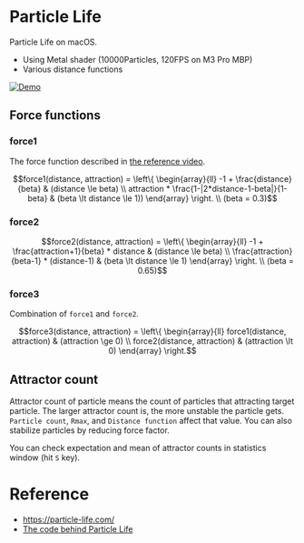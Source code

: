 # Particle Life

Particle Life on macOS.

- Using Metal shader (10000Particles, 120FPS on M3 Pro MBP)
- Various distance functions

[![Demo](https://img.youtube.com/vi/sMCg2N1tcBA/0.jpg)](https://www.youtube.com/watch?v=sMCg2N1tcBA)

## Force functions

### force1

The force function described in [the reference video](https://youtu.be/scvuli-zcRc?si=QMxci6VO3pppf4lN).

```math
force1(distance, attraction) = \left\{
\begin{array}{ll}
-1 + \frac{distance}{beta} & (distance \le beta) \\
attraction * \frac{1-|2*distance-1-beta|}{1-beta} & (beta \lt distance \le 1))
\end{array}
\right.
\\
(beta = 0.3)
```

### force2

```math
force2(distance, attraction) = \left\{
\begin{array}{ll}
-1 + \frac{attraction+1}{beta} * distance & (distance \le beta) \\
\frac{attraction}{beta-1} * (distance-1) & (beta \lt distance \le 1)
\end{array}
\right.
\\
(beta = 0.65)
```

### force3

Combination of `force1` and `force2`.

```math
force3(distance, attraction) = \left\{
\begin{array}{ll}
force1(distance, attraction) & (attraction \ge 0) \\
force2(distance, attraction) & (attraction \lt 0)
\end{array}
\right.
```

## Attractor count

Attractor count of particle means the count of particles that attracting target particle.
The larger attractor count is, the more unstable the particle gets.
`Particle count`, `Rmax`, and `Distance function` affect that value. You can also stabilize particles by reducing force factor.

You can check expectation and mean of attractor counts in statistics window (hit `S` key).

# Reference 
- https://particle-life.com/
- [The code behind Particle Life](https://youtu.be/scvuli-zcRc?si=QMxci6VO3pppf4lN)

